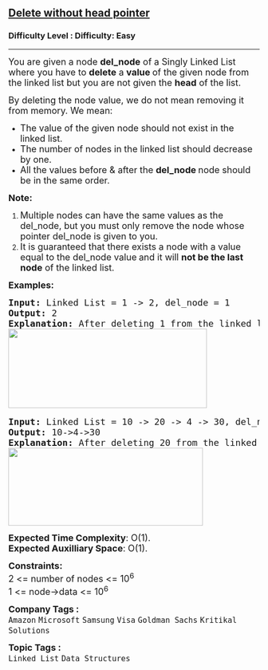 <h2><a href="https://www.geeksforgeeks.org/problems/delete-without-head-pointer/1?page=1&difficulty=Easy&status=unsolved&sortBy=submissions">Delete without head pointer</a></h2><h3>Difficulty Level : Difficulty: Easy</h3><hr><div class="problems_problem_content__Xm_eO"><p><span style="font-size: 18px;">You are given a node <strong>del_node</strong> of a Singly Linked List where you have to <strong>delete</strong> a <strong>value </strong>of the given node from the linked list but you are not given the <strong>head</strong> of the list.</span></p>
<p><span style="font-size: 18px;">By deleting the node value, we do not mean removing it from memory. We mean:</span></p>
<ul>
<li><span style="font-size: 18px;">The value of the given node should not exist in the linked list.</span></li>
<li><span style="font-size: 18px;">The number of nodes in the linked list should decrease by one.</span></li>
<li><span style="font-size: 18px;">All the values before &amp; after the <strong>del_node </strong>node should be in the same order.</span></li>
</ul>
<p><span style="font-size: 18px;"><strong>Note: </strong></span></p>
<ol>
<li><span style="font-size: 18px;">Multiple nodes can have the same values as the del_node, but you must only remove the node whose pointer del_node is given to you.</span></li>
<li><span style="font-size: 18px;">It is guaranteed that there exists a node with a value equal to the del_node value<strong> </strong>and it will <strong>not be the last node</strong> of the linked list.</span></li>
</ol>
<p><span style="font-size: 18px;"><strong>Examples:</strong></span></p>
<pre><span style="font-size: 18px;"><strong>Input: </strong>Linked List = 1 -&gt; 2, del_node = 1
<strong>Output: </strong></span><span style="font-size: 18px;">2<strong>
Explanation: </strong>After deleting 1 from the linked list, we have remaining nodes as 2.<br></span><img src="https://media.geeksforgeeks.org/img-practice/prod/addEditProblem/700161/Web/Other/blobid0_1724435615.png" width="398" height="159"> </pre>
<pre><span style="font-size: 18px;"><strong>Input: </strong>Linked List = 10 -&gt; 20 -&gt; 4 -&gt; 30, del_node = 20
<strong>Output: </strong>10-&gt;4-&gt;30<strong>
Explanation: </strong>After deleting 20 from the linked list, we have remaining nodes as 10, 4, 30.<br><img src="https://media.geeksforgeeks.org/img-practice/prod/addEditProblem/700161/Web/Other/blobid1_1724435635.png" width="390" height="156"><br></span></pre>
<p><span style="font-size: 18px;"><strong>Expected Time Complexity</strong>: O(1).<br><strong>Expected Auxilliary Space</strong>: O(1).</span></p>
<p><span style="font-size: 18px;"><strong>Constraints:</strong><br>2 &lt;= number of nodes &lt;= 10<sup>6&nbsp;</sup>&nbsp;<br>1 &lt;= node-&gt;data &lt;= 10<sup>6</sup><br></span></p></div><p><span style=font-size:18px><strong>Company Tags : </strong><br><code>Amazon</code>&nbsp;<code>Microsoft</code>&nbsp;<code>Samsung</code>&nbsp;<code>Visa</code>&nbsp;<code>Goldman Sachs</code>&nbsp;<code>Kritikal Solutions</code>&nbsp;<br><p><span style=font-size:18px><strong>Topic Tags : </strong><br><code>Linked List</code>&nbsp;<code>Data Structures</code>&nbsp;